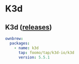 # K3d

## K3d ([releases](https://github.com/k3d-io/k3d/releases))

```yaml
ownbrew:
  packages:
    - name: k3d
      tap: foomo/tap/k3d-io/k3d
      version: 5.5.1
```
